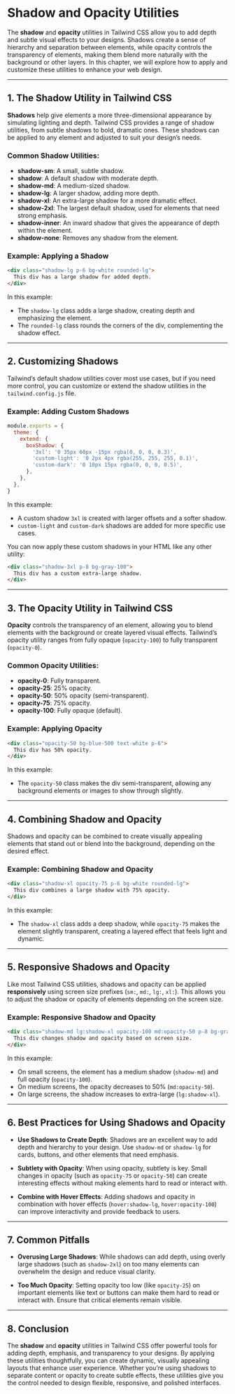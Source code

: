 # Shadow and Opacity Utilities

The **shadow** and **opacity** utilities in Tailwind CSS allow you to add depth and subtle visual effects to your designs. Shadows create a sense of hierarchy and separation between elements, while opacity controls the transparency of elements, making them blend more naturally with the background or other layers. In this chapter, we will explore how to apply and customize these utilities to enhance your web design.

---

## 1. The Shadow Utility in Tailwind CSS

**Shadows** help give elements a more three-dimensional appearance by simulating lighting and depth. Tailwind CSS provides a range of shadow utilities, from subtle shadows to bold, dramatic ones. These shadows can be applied to any element and adjusted to suit your design’s needs.

### Common Shadow Utilities:
- **shadow-sm**: A small, subtle shadow.
- **shadow**: A default shadow with moderate depth.
- **shadow-md**: A medium-sized shadow.
- **shadow-lg**: A larger shadow, adding more depth.
- **shadow-xl**: An extra-large shadow for a more dramatic effect.
- **shadow-2xl**: The largest default shadow, used for elements that need strong emphasis.
- **shadow-inner**: An inward shadow that gives the appearance of depth within the element.
- **shadow-none**: Removes any shadow from the element.

### Example: Applying a Shadow

```html
<div class="shadow-lg p-6 bg-white rounded-lg">
  This div has a large shadow for added depth.
</div>
```

In this example:
- The `shadow-lg` class adds a large shadow, creating depth and emphasizing the element.
- The `rounded-lg` class rounds the corners of the div, complementing the shadow effect.

---

## 2. Customizing Shadows

Tailwind’s default shadow utilities cover most use cases, but if you need more control, you can customize or extend the shadow utilities in the `tailwind.config.js` file.

### Example: Adding Custom Shadows

```js
module.exports = {
  theme: {
    extend: {
      boxShadow: {
        '3xl': '0 35px 60px -15px rgba(0, 0, 0, 0.3)',
        'custom-light': '0 2px 4px rgba(255, 255, 255, 0.1)',
        'custom-dark': '0 10px 15px rgba(0, 0, 0, 0.5)',
      },
    },
  },
}
```

In this example:
- A custom shadow `3xl` is created with larger offsets and a softer shadow.
- `custom-light` and `custom-dark` shadows are added for more specific use cases.

You can now apply these custom shadows in your HTML like any other utility:

```html
<div class="shadow-3xl p-8 bg-gray-100">
  This div has a custom extra-large shadow.
</div>
```

---

## 3. The Opacity Utility in Tailwind CSS

**Opacity** controls the transparency of an element, allowing you to blend elements with the background or create layered visual effects. Tailwind’s opacity utility ranges from fully opaque (`opacity-100`) to fully transparent (`opacity-0`).

### Common Opacity Utilities:
- **opacity-0**: Fully transparent.
- **opacity-25**: 25% opacity.
- **opacity-50**: 50% opacity (semi-transparent).
- **opacity-75**: 75% opacity.
- **opacity-100**: Fully opaque (default).

### Example: Applying Opacity

```html
<div class="opacity-50 bg-blue-500 text-white p-6">
  This div has 50% opacity.
</div>
```

In this example:
- The `opacity-50` class makes the div semi-transparent, allowing any background elements or images to show through slightly.

---

## 4. Combining Shadow and Opacity

Shadows and opacity can be combined to create visually appealing elements that stand out or blend into the background, depending on the desired effect.

### Example: Combining Shadow and Opacity

```html
<div class="shadow-xl opacity-75 p-6 bg-white rounded-lg">
  This div combines a large shadow with 75% opacity.
</div>
```

In this example:
- The `shadow-xl` class adds a deep shadow, while `opacity-75` makes the element slightly transparent, creating a layered effect that feels light and dynamic.

---

## 5. Responsive Shadows and Opacity

Like most Tailwind CSS utilities, shadows and opacity can be applied **responsively** using screen size prefixes (`sm:`, `md:`, `lg:`, `xl:`). This allows you to adjust the shadow or opacity of elements depending on the screen size.

### Example: Responsive Shadow and Opacity

```html
<div class="shadow-md lg:shadow-xl opacity-100 md:opacity-50 p-8 bg-gray-200">
  This div changes shadow and opacity based on screen size.
</div>
```

In this example:
- On small screens, the element has a medium shadow (`shadow-md`) and full opacity (`opacity-100`).
- On medium screens, the opacity decreases to 50% (`md:opacity-50`).
- On large screens, the shadow increases to extra-large (`lg:shadow-xl`).

---

## 6. Best Practices for Using Shadows and Opacity

- **Use Shadows to Create Depth**: Shadows are an excellent way to add depth and hierarchy to your design. Use `shadow-md` or `shadow-lg` for cards, buttons, and other elements that need emphasis.
  
- **Subtlety with Opacity**: When using opacity, subtlety is key. Small changes in opacity (such as `opacity-75` or `opacity-50`) can create interesting effects without making elements hard to read or interact with.

- **Combine with Hover Effects**: Adding shadows and opacity in combination with hover effects (`hover:shadow-lg`, `hover:opacity-100`) can improve interactivity and provide feedback to users.

---

## 7. Common Pitfalls

- **Overusing Large Shadows**: While shadows can add depth, using overly large shadows (such as `shadow-2xl`) on too many elements can overwhelm the design and reduce visual clarity.
  
- **Too Much Opacity**: Setting opacity too low (like `opacity-25`) on important elements like text or buttons can make them hard to read or interact with. Ensure that critical elements remain visible.

---

## 8. Conclusion

The **shadow** and **opacity** utilities in Tailwind CSS offer powerful tools for adding depth, emphasis, and transparency to your designs. By applying these utilities thoughtfully, you can create dynamic, visually appealing layouts that enhance user experience. Whether you’re using shadows to separate content or opacity to create subtle effects, these utilities give you the control needed to design flexible, responsive, and polished interfaces.
